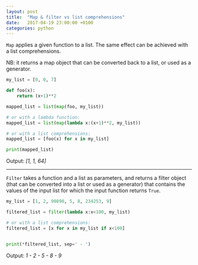 ```yaml
---
layout: post
title:  "Map & filter vs list comprehensions"
date:   2017-04-19 23:00:00 +0100
categories: python
---
```


`Map` applies a given function to a list. The same effect can be achieved with a list comprehensions. 

NB: it returns a map object that can be converted back to a list, or used as a generator.

```python
my_list = [0, 0, 7]

def foo(x):
    return (x+1)**2

mapped_list = list(map(foo, my_list))

# or with a lambda function:
mapped_list = list(map(lambda x:(x+1)**2, my_list))

# or with a list comprehensions:
mapped_list = [foo(x) for x in my_list]

print(mapped_list)
```
Output:
*[1, 1, 64]*

--------------------------------------

`Filter` takes a function and a list as parameters, and returns a filter object (that can be converted into a list or used as a generator) that contains the values of the input list for which the input function returns `True`.
```python
my_list = [1, 2, 90890, 5, 8, 234253, 9]

filtered_list = filter(lambda x:x<100, my_list)

# or with a list comprehensions:
filtered_list = [x for x in my_list if x<100]


print(*filtered_list, sep=' - ')
```
Output:
*1 - 2 - 5 - 8 - 9*